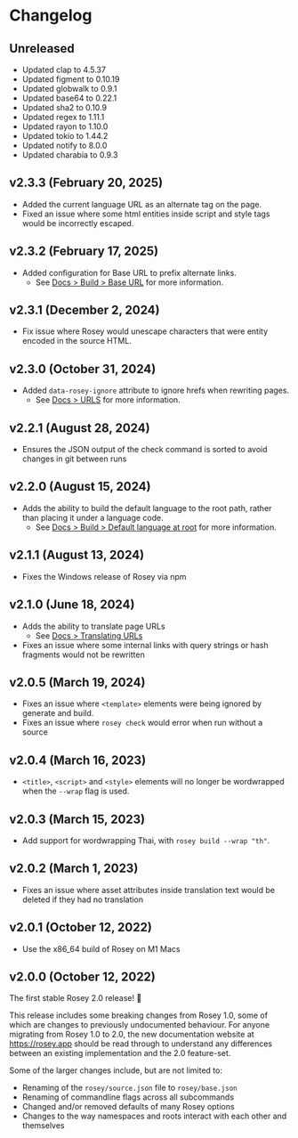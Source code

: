 # Changelog

<!--
    Add changes to the Unreleased section during development.
    Do not change this header — the GitHub action that releases
    this project will edit this file and add the version header for you.
    The Unreleased block will also be used for the GitHub release notes.
-->

## Unreleased

* Updated clap to 4.5.37
* Updated figment to 0.10.19
* Updated globwalk to 0.9.1
* Updated base64 to 0.22.1
* Updated sha2 to 0.10.9
* Updated regex to 1.11.1
* Updated rayon to 1.10.0
* Updated tokio to 1.44.2
* Updated notify to 8.0.0
* Updated charabia to 0.9.3

## v2.3.3 (February 20, 2025)

* Added the current language URL as an alternate tag on the page.
* Fixed an issue where some html entities inside script and style tags would be incorrectly escaped.

## v2.3.2 (February 17, 2025)

* Added configuration for Base URL to prefix alternate links.
  * See [Docs > Build > Base URL](https://rosey.app/docs/build/#base-url) for more information.

## v2.3.1 (December 2, 2024)

* Fix issue where Rosey would unescape characters that were entity encoded in the source HTML.

## v2.3.0 (October 31, 2024)

* Added `data-rosey-ignore` attribute to ignore hrefs when rewriting pages.
  * See [Docs > URLS](https://rosey.app/docs/urls/) for more information.

## v2.2.1 (August 28, 2024)

* Ensures the JSON output of the check command is sorted to avoid changes in git between runs

## v2.2.0 (August 15, 2024)

* Adds the ability to build the default language to the root path, rather than placing it under a language code.
  * See [Docs > Build > Default language at root](https://rosey.app/docs/build/#default-language-at-root) for more information.

## v2.1.1 (August 13, 2024)

* Fixes the Windows release of Rosey via npm

## v2.1.0 (June 18, 2024)

* Adds the ability to translate page URLs
  * See [Docs > Translating URLs](https://rosey.app/docs/urls/)
* Fixes an issue where some internal links with query strings or hash fragments would not be rewritten

## v2.0.5 (March 19, 2024)

* Fixes an issue where `<template>` elements were being ignored by generate and build.
* Fixes an issue where `rosey check` would error when run without a source

## v2.0.4 (March 16, 2023)

* `<title>`, `<script>` and `<style>` elements will no longer be wordwrapped when the `--wrap` flag is used.

## v2.0.3 (March 15, 2023)

* Add support for wordwrapping Thai, with `rosey build --wrap "th"`.

## v2.0.2 (March 1, 2023)

* Fixes an issue where asset attributes inside translation text would be deleted if they had no translation

## v2.0.1 (October 12, 2022)

* Use the x86_64 build of Rosey on M1 Macs

## v2.0.0 (October 12, 2022)

The first stable Rosey 2.0 release! 🎉

This release includes some breaking changes from Rosey 1.0, some of which are changes to previously undocumented behaviour. For anyone migrating from Rosey 1.0 to 2.0, the new documentation website at https://rosey.app should be read through to understand any differences between an existing implementation and the 2.0 feature-set.

Some of the larger changes include, but are not limited to:

- Renaming of the `rosey/source.json` file to `rosey/base.json`
- Renaming of commandline flags across all subcommands
- Changed and/or removed defaults of many Rosey options
- Changes to the way namespaces and roots interact with each other and themselves

